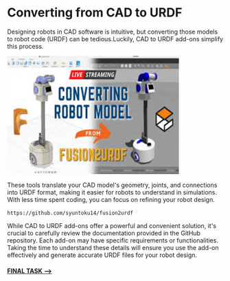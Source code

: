 # Converting from CAD to URDF

Designing robots in CAD software is intuitive, but converting those models to robot code (URDF) can be tedious.Luckily, CAD to URDF add-ons simplify this process. 

<img width="400" height = "275" src="https://github.com/Krishnendu8904/RobotDesign/blob/main/CAD/Unknown-1.jpeg?raw=true">

These tools translate your CAD model's geometry, joints, and connections into URDF format, making it easier for robots to understand in simulations. With less time spent coding, you can focus on refining your robot design. 

    https://github.com/syuntoku14/fusion2urdf

While CAD to URDF add-ons offer a powerful and convenient solution, it's crucial to carefully review the documentation provided in the GitHub repository. Each add-on may have specific requirements or functionalities. Taking the time to understand these details will ensure you use the add-on effectively and generate accurate URDF files for your robot design.

#### [FINAL TASK -->](https://github.com/Krishnendu8904/RobotDesign/blob/main/final_task.md)